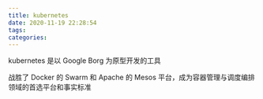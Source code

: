 ```yaml
---
title: kubernetes
date: 2020-11-19 22:28:54
tags:
categories:
---
```


kubernetes 是以 Google Borg 为原型开发的工具

战胜了 Docker 的 Swarm 和 Apache 的 Mesos 平台，成为容器管理与调度编排领域的首选平台和事实标准



